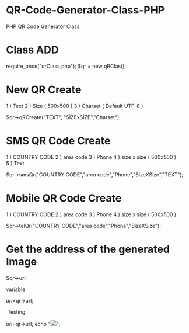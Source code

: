 QR-Code-Generator-Class-PHP
===========================

PHP QR Code Generator Class 

Class ADD 
===========================
require_once("qrClass.php");
$qr = new qRClas();

New QR Create 
===========================
1 ) Text 
2 ) Size ( 500x500 ) 
3 ) Charset ( Default UTF-8 ) 

$qr->qRCreate("TEXT", "SİZExSİZE","Charset");


SMS QR Code Create 
===========================
1 ) COUNTRY CODE
2 ) area code
3 ) Phone
4 ) size x size ( 500x500 )  
5 ) Text 

$qr->smsQr("COUNTRY CODE","area code","Phone","SizeXSize","TEXT");


Mobile QR Code Create 
===========================
1 ) COUNTRY CODE
2 ) area code
3 ) Phone
4 ) size x size ( 500x500 ) 

$qr->telQr("COUNTRY CODE","area code","Phone","SizeXSize");

Get the address of the generated Image
===========================

$qr->url;

variable

$url=$qr->url;

<img> Testing

$url=$qr->url;
echo "<img src='$url'/>";



